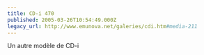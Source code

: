 ```yaml
---
title: CD-i 470
published: 2005-03-26T10:54:49.000Z
legacy_url: http://www.emunova.net/galeries/cdi.htm#media-211
---
```

Un autre modèle de CD-i